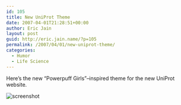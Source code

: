 ```yaml
---
id: 105
title: New UniProt Theme
date: 2007-04-01T21:28:51+00:00
author: Eric Jain
layout: post
guid: http://eric.jain.name/?p=105
permalink: /2007/04/01/new-uniprot-theme/
categories:
  - Humor
  - Life Science
---
```

Here&#8217;s the new &#8220;Powerpuff Girls&#8221;&#8211;inspired theme for the new UniProt website.

<!--more-->

![screenshot](screenshot.png)